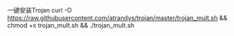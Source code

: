 一键安装Trojan
curl -O https://raw.githubusercontent.com/atrandys/trojan/master/trojan_mult.sh && chmod +x trojan_mult.sh && ./trojan_mult.sh
